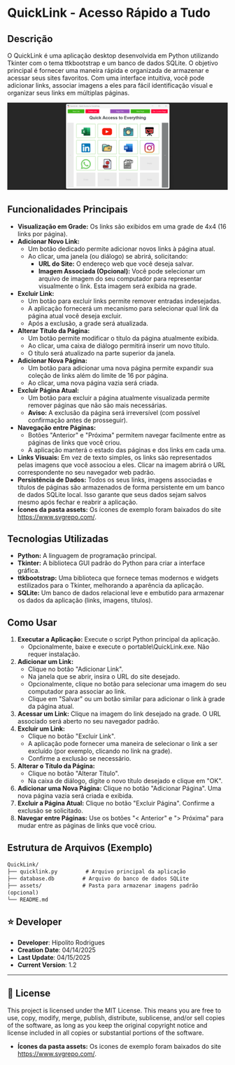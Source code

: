 # QuickLink - Acesso Rápido a Tudo

## Descrição

O QuickLink é uma aplicação desktop desenvolvida em Python utilizando Tkinter com o tema ttkbootstrap e um banco de dados SQLite. O objetivo principal é fornecer uma maneira rápida e organizada de armazenar e acessar seus sites favoritos. Com uma interface intuitiva, você pode adicionar links, associar imagens a eles para fácil identificação visual e organizar seus links em múltiplas páginas.

![alt text](https://github.com/hipolitorodrigues/assets-for-github/blob/05d201a5a206537660018d2a967edd880216b5ea/images/01/img-quick_link.png)

## Funcionalidades Principais

* **Visualização em Grade:** Os links são exibidos em uma grade de 4x4 (16 links por página).
* **Adicionar Novo Link:**
    * Um botão dedicado permite adicionar novos links à página atual.
    * Ao clicar, uma janela (ou diálogo) se abrirá, solicitando:
        * **URL do Site:** O endereço web que você deseja salvar.
        * **Imagem Associada (Opcional):** Você pode selecionar um arquivo de imagem do seu computador para representar visualmente o link. Esta imagem será exibida na grade.
* **Excluir Link:**
    * Um botão para excluir links permite remover entradas indesejadas.
    * A aplicação fornecerá um mecanismo para selecionar qual link da página atual você deseja excluir.
    * Após a exclusão, a grade será atualizada.
* **Alterar Título da Página:**
    * Um botão permite modificar o título da página atualmente exibida.
    * Ao clicar, uma caixa de diálogo permitirá inserir um novo título.
    * O título será atualizado na parte superior da janela.
* **Adicionar Nova Página:**
    * Um botão para adicionar uma nova página permite expandir sua coleção de links além do limite de 16 por página.
    * Ao clicar, uma nova página vazia será criada.
* **Excluir Página Atual:**
    * Um botão para excluir a página atualmente visualizada permite remover páginas que não são mais necessárias.
    * **Aviso:** A exclusão da página será irreversível (com possível confirmação antes de prosseguir).
* **Navegação entre Páginas:**
    * Botões "Anterior" e "Próxima" permitem navegar facilmente entre as páginas de links que você criou.
    * A aplicação manterá o estado das páginas e dos links em cada uma.
* **Links Visuais:** Em vez de texto simples, os links são representados pelas imagens que você associou a eles. Clicar na imagem abrirá o URL correspondente no seu navegador web padrão.
* **Persistência de Dados:** Todos os seus links, imagens associadas e títulos de páginas são armazenados de forma persistente em um banco de dados SQLite local. Isso garante que seus dados sejam salvos mesmo após fechar e reabrir a aplicação.
* **Ícones da pasta assets:** Os ícones de exemplo foram baixados do site https://www.svgrepo.com/.

## Tecnologias Utilizadas

* **Python:** A linguagem de programação principal.
* **Tkinter:** A biblioteca GUI padrão do Python para criar a interface gráfica.
* **ttkbootstrap:** Uma biblioteca que fornece temas modernos e widgets estilizados para o Tkinter, melhorando a aparência da aplicação.
* **SQLite:** Um banco de dados relacional leve e embutido para armazenar os dados da aplicação (links, imagens, títulos).

## Como Usar

1.  **Executar a Aplicação:** Execute o script Python principal da aplicação.
    * Opcionalmente, baixe e execute o portable\QuickLink.exe. Não requer instalação.
2.  **Adicionar um Link:**
    * Clique no botão "Adicionar Link".
    * Na janela que se abrir, insira o URL do site desejado.
    * Opcionalmente, clique no botão para selecionar uma imagem do seu computador para associar ao link.
    * Clique em "Salvar" ou um botão similar para adicionar o link à grade da página atual.
3.  **Acessar um Link:** Clique na imagem do link desejado na grade. O URL associado será aberto no seu navegador padrão.
4.  **Excluir um Link:**
    * Clique no botão "Excluir Link".
    * A aplicação pode fornecer uma maneira de selecionar o link a ser excluído (por exemplo, clicando no link na grade).
    * Confirme a exclusão se necessário.
5.  **Alterar o Título da Página:**
    * Clique no botão "Alterar Título".
    * Na caixa de diálogo, digite o novo título desejado e clique em "OK".
6.  **Adicionar uma Nova Página:** Clique no botão "Adicionar Página". Uma nova página vazia será criada e exibida.
7.  **Excluir a Página Atual:** Clique no botão "Excluir Página". Confirme a exclusão se solicitado.
8.  **Navegar entre Páginas:** Use os botões "< Anterior" e "> Próxima" para mudar entre as páginas de links que você criou.

## Estrutura de Arquivos (Exemplo)

```
QuickLink/
├── quicklink.py         # Arquivo principal da aplicação
├── database.db         # Arquivo do banco de dados SQLite
├── assets/             # Pasta para armazenar imagens padrão (opcional)
└── README.md
```

## ⭐ Developer

- **Developer**: Hipolito Rodrigues
- **Creation Date**: 04/14/2025
- **Last Update**: 04/15/2025
- **Current Version**: 1.2

---

## 📜 License

This project is licensed under the MIT License. This means you are free to use, copy, modify, merge, publish, distribute, sublicense, and/or sell copies of the software, as long as you keep the original copyright notice and license included in all copies or substantial portions of the software.

* **Ícones da pasta assets:** Os icones de exemplo foram baixados do site https://www.svgrepo.com/.

```